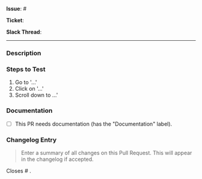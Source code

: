 <!-- Source of this Pull Request. Remove any that are not applicable. -->

**Issue**: #

**Ticket**:

**Slack Thread**:

---

### Description

<!-- Describe the changes made in this Pull Request and the reason for these changes. -->

### Steps to Test

<!-- Describe the steps to replicate the issue and confirm the fix. -->
<!-- Include as many details as possible. -->

1. Go to '…'
2. Click on '…'
3. Scroll down to …'

### Documentation

<!-- Will this change require new documentation or changes to existing documentation? -->
<!-- A good way to answer it is to ask: will more than one customer ever need to know about this? -->
- [ ] This PR needs documentation (has the "Documentation" label).
<!-- For an extra 💯 include further details about which change requires documentation. -->

### Changelog Entry

> Enter a summary of all changes on this Pull Request. This will appear in the changelog if accepted.

Closes # .
